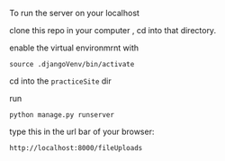 To run the server on your localhost

clone this repo in your computer , cd into that directory.

enable the virtual environmrnt with 

`source .djangoVenv/bin/activate`

cd into the `practiceSite` dir

run 

`python manage.py runserver`

type this in the url bar of your browser:

`http://localhost:8000/fileUploads`